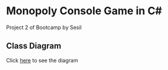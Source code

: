 # Monopoly Console Game in C#
Project 2 of Bootcamp by Sesil

## Class Diagram
Click [here](https://drive.google.com/file/d/1jhchhZ7qFGa-LF8XYCScqpsQCq6vu1ea/view?usp=sharing) to see the diagram

